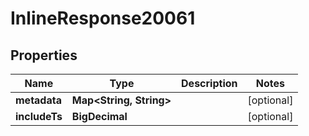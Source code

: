 

# InlineResponse20061


## Properties

Name | Type | Description | Notes
------------ | ------------- | ------------- | -------------
**metadata** | **Map&lt;String, String&gt;** |  |  [optional]
**includeTs** | **BigDecimal** |  |  [optional]



